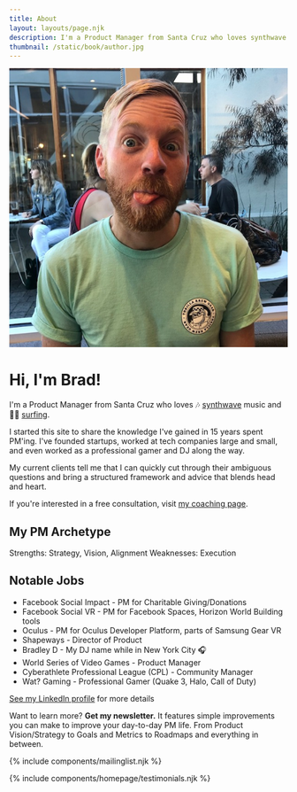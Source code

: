 ```yaml
---
title: About
layout: layouts/page.njk
description: I'm a Product Manager from Santa Cruz who loves synthwave music and surfing.
thumbnail: /static/book/author.jpg
---
```


<img class="bio" src="/static/book/author.jpg">

# Hi, I'm Brad!

I'm a Product Manager from Santa Cruz who loves 🎶 [synthwave](https://open.spotify.com/playlist/1sjamnHIeKEKqkYVwFtXo9?si=fKVR4sAQQpilJ8v0hRf7Ug) music 
 and 🏄‍♂️ [surfing](https://www.youtube.com/watch?v=LCua3mzcLcg).

I started this site to share the knowledge I've gained in 15 years spent PM'ing. I've founded startups, worked at tech companies large and small, and even worked as a professional gamer and DJ along the way.

My current clients tell me that I can quickly cut through their ambiguous questions and bring a structured framework and advice that blends head and heart.

If you're interested in a free consultation, visit [my coaching page](https://bdickason.com/coaching).

## My PM Archetype
Strengths: Strategy, Vision, Alignment
Weaknesses: Execution

## Notable Jobs
* Facebook Social Impact - PM for Charitable Giving/Donations
* Facebook Social VR - PM for Facebook Spaces, Horizon World Building tools
* Oculus - PM for Oculus Developer Platform, parts of Samsung Gear VR
* Shapeways - Director of Product
* Bradley D - My DJ name while in New York City 🎧
* World Series of Video Games - Product Manager
* Cyberathlete Professional League (CPL) - Community Manager
* Wat? Gaming - Professional Gamer (Quake 3, Halo, Call of Duty)

[See my LinkedIn profile](https://www.linkedin.com/in/braddickason/) for more details

Want to learn more? <strong>Get my newsletter.</strong>  It features simple improvements you can make to improve your day-to-day PM life. From Product Vision/Strategy to Goals and Metrics to Roadmaps and everything in between.

{% include components/mailinglist.njk %}

{% include components/homepage/testimonials.njk %}